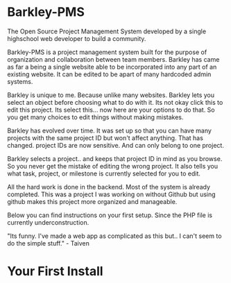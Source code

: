 Barkley-PMS
===========

The Open Source Project Management System developed by a single highschool web developer to build a community.


Barkley-PMS is a project management system built for the purpose of organization and collaboration between team members.
Barkley has came as far a being a single website able to be incorporated into any part of an existing website. It can be
edited to be apart of many hardcoded admin systems.

Barkley is unique to me. Because unlike many websites. Barkley lets you select an object before choosing what to do with it.
Its not okay click this to edit this project. Its select this... now here are your options to do that. So you get many
choices to edit things without making mistakes.

Barkley has evolved over time. It was set up so that you can have many projects with the same project ID but won't affect anything.
That has changed. project IDs are now sensitive. And can only belong to one project. 

Barkley selects a project.. and keeps that project ID in mind as you browse. So you never get the mistake of editing the wrong
project. It also tells you what task, project, or milestone is currently selected for you to edit. 

All the hard work is done in the backend. Most of the system is already completed. This was a project I was working on without 
Github but using github makes this project more organized and manageable.

Below you can find instructions on your first setup. Since the PHP file is currently underconstruction.

"Its funny. I've made a web app as complicated as this but.. I can't seem to do the simple stuff." - Taiven


Your First Install
==================
